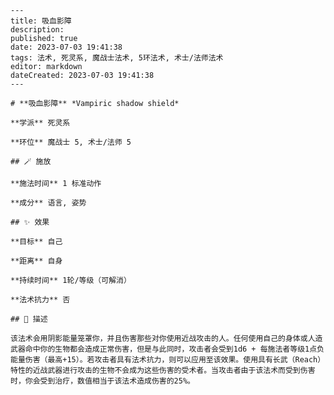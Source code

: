
    ---
    title: 吸血影障
    description: 
    published: true
    date: 2023-07-03 19:41:38
    tags: 法术, 死灵系, 魔战士法术, 5环法术, 术士/法师法术
    editor: markdown
    dateCreated: 2023-07-03 19:41:38
    ---

    # **吸血影障** *Vampiric shadow shield*

    **学派** 死灵系 

    **环位** 魔战士 5, 术士/法师 5

    ## 🪄 施放

    **施法时间** 1 标准动作

    **成分** 语言, 姿势

    ## ✨ 效果 

    **目标** 自己 

    **距离** 自身  

    **持续时间** 1轮/等级（可解消） 

    **法术抗力** 否

    ## 📖 描述

    该法术会用阴影能量笼罩你，并且伤害那些对你使用近战攻击的人。任何使用自己的身体或人造武器命中你的生物都会造成正常伤害，但是与此同时，攻击者会受到1d6 + 每施法者等级1点负能量伤害（最高+15）。若攻击者具有法术抗力，则可以应用至该效果。使用具有长武（Reach）特性的近战武器进行攻击的生物不会成为这些伤害的受术者。当攻击者由于该法术而受到伤害时，你会受到治疗，数值相当于该法术造成伤害的25%。
    